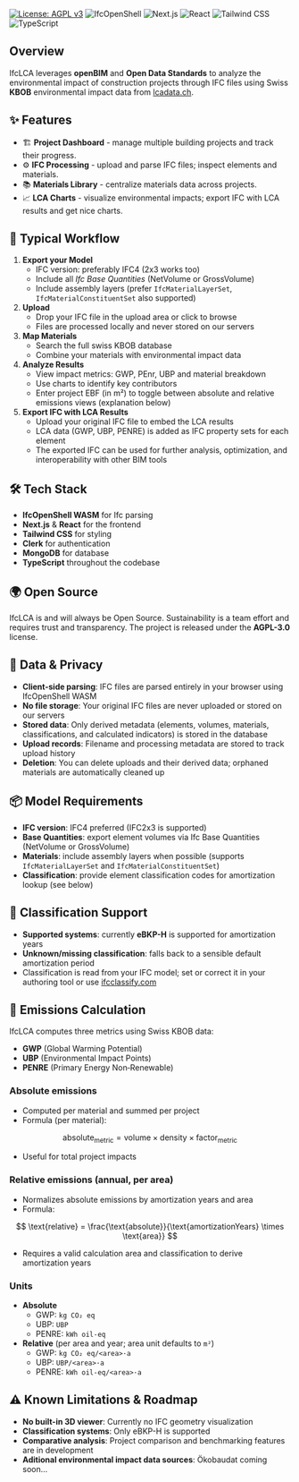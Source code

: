 [![License: AGPL v3](https://img.shields.io/badge/License-AGPL_v3-blue.svg)](https://www.gnu.org/licenses/agpl-3.0)
![IfcOpenShell](https://img.shields.io/badge/IfcOpenShell-darkgreen?logo=ifcopenshell&logoColor=black)
![Next.js](https://img.shields.io/badge/Next.js-black?logo=next.js&logoColor=white)
![React](https://img.shields.io/badge/React-blue?logo=react)
![Tailwind CSS](https://img.shields.io/badge/TailwindCSS-06B6D4?logo=tailwindcss&logoColor=white)
![TypeScript](https://img.shields.io/badge/TypeScript-3178C6?logo=typescript&logoColor=white)

## Overview
IfcLCA leverages **openBIM** and **Open Data Standards** to analyze the environmental impact of construction projects through IFC files using Swiss **KBOB** environmental impact data from [lcadata.ch](https://lcadata.ch).

## ✨ Features
- 🏗️ **Project Dashboard** - manage multiple building projects and track their progress.
- ⚙️ **IFC Processing** - upload and parse IFC files; inspect elements and materials.
- 📚 **Materials Library** - centralize materials data across projects.
- 📈 **LCA Charts** - visualize environmental impacts; export IFC with LCA results and get nice charts.

## 🚀 Typical Workflow
1. **Export your Model**
   - IFC version: preferably IFC4 (2x3 works too)
   - Include all *Ifc Base Quantities* (NetVolume or GrossVolume)
   - Include assembly layers (prefer `IfcMaterialLayerSet`, `IfcMaterialConstituentSet` also supported)
2. **Upload**
   - Drop your IFC file in the upload area or click to browse
   - Files are processed locally and never stored on our servers
3. **Map Materials**
   - Search the full swiss KBOB database
   - Combine your materials with environmental impact data
4. **Analyze Results**
   - View impact metrics: GWP, PEnr, UBP and material breakdown
   - Use charts to identify key contributors
   - Enter project EBF (in m²) to toggle between absolute and relative emissions views (explanation below)
5. **Export IFC with LCA Results**
   - Upload your original IFC file to embed the LCA results
   - LCA data (GWP, UBP, PENRE) is added as IFC property sets for each element
   - The exported IFC can be used for further analysis, optimization, and interoperability with other BIM tools

## 🛠 Tech Stack
- **IfcOpenShell WASM** for Ifc parsing
- **Next.js** & **React** for the frontend
- **Tailwind CSS** for styling
- **Clerk** for authentication
- **MongoDB** for database
- **TypeScript** throughout the codebase

## 🌍 Open Source
IfcLCA is and will always be Open Source. Sustainability is a team effort and requires trust and transparency. The project is released under the **AGPL-3.0** license.

## 🔐 Data & Privacy
- **Client-side parsing**: IFC files are parsed entirely in your browser using IfcOpenShell WASM
- **No file storage**: Your original IFC files are never uploaded or stored on our servers
- **Stored data**: Only derived metadata (elements, volumes, materials, classifications, and calculated indicators) is stored in the database
- **Upload records**: Filename and processing metadata are stored to track upload history
- **Deletion**: You can delete uploads and their derived data; orphaned materials are automatically cleaned up

## 📦 Model Requirements
- **IFC version**: IFC4 preferred (IFC2x3 is supported)
- **Base Quantities**: export element volumes via Ifc Base Quantities (NetVolume or GrossVolume)
- **Materials**: include assembly layers when possible (supports `IfcMaterialLayerSet` and `IfcMaterialConstituentSet`)
- **Classification**: provide element classification codes for amortization lookup (see below)

## 🧾 Classification Support
- **Supported systems**: currently **eBKP-H** is supported for amortization years
- **Unknown/missing classification**: falls back to a sensible default amortization period
- Classification is read from your IFC model; set or correct it in your authoring tool or use [ifcclassify.com](https://ifcclassify.com)

## 📐 Emissions Calculation
IfcLCA computes three metrics using Swiss KBOB data:
- **GWP** (Global Warming Potential)
- **UBP** (Environmental Impact Points)
- **PENRE** (Primary Energy Non‑Renewable)

### Absolute emissions
- Computed per material and summed per project
- Formula (per material):

$$
\text{absolute}_{\text{metric}} = \text{volume} \times \text{density} \times \text{factor}_{\text{metric}}
$$

- Useful for total project impacts

### Relative emissions (annual, per area)
- Normalizes absolute emissions by amortization years and area
- Formula:

$$
\text{relative} = \frac{\text{absolute}}{\text{amortizationYears} \times \text{area}}
$$

- Requires a valid calculation area and classification to derive amortization years

### Units
- **Absolute**
  - GWP: `kg CO₂ eq`
  - UBP: `UBP`
  - PENRE: `kWh oil-eq`
- **Relative** (per area and year; area unit defaults to `m²`)
  - GWP: `kg CO₂ eq/<area>·a`
  - UBP: `UBP/<area>·a`
  - PENRE: `kWh oil-eq/<area>·a`

## ⚠️ Known Limitations & Roadmap
- **No built-in 3D viewer**: Currently no IFC geometry visualization
- **Classification systems**: Only eBKP-H is supported
- **Comparative analysis**: Project comparison and benchmarking features are in development
- **Aditional environmental impact data sources**: Ökobaudat coming soon...
